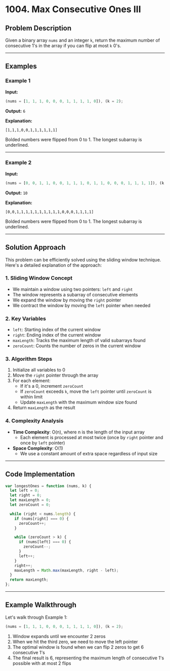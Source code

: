 # 1004. Max Consecutive Ones III

## Problem Description

Given a binary array `nums` and an integer `k`, return the maximum number of consecutive 1's in the array if you can flip at most `k` 0's.

---

## Examples

### Example 1

**Input:**

```javascript
(nums = [1, 1, 1, 0, 0, 0, 1, 1, 1, 1, 0]), (k = 2);
```

**Output:** `6`

**Explanation:**

```
[1,1,1,0,0,1,1,1,1,1,1]
```

Bolded numbers were flipped from 0 to 1. The longest subarray is underlined.

---

### Example 2

**Input:**

```javascript
(nums = [0, 0, 1, 1, 0, 0, 1, 1, 1, 0, 1, 1, 0, 0, 0, 1, 1, 1, 1]), (k = 3);
```

**Output:** `10`

**Explanation:**

```
[0,0,1,1,1,1,1,1,1,1,1,1,0,0,0,1,1,1,1]
```

Bolded numbers were flipped from 0 to 1. The longest subarray is underlined.

---

## Solution Approach

This problem can be efficiently solved using the sliding window technique. Here's a detailed explanation of the approach:

### 1. Sliding Window Concept

- We maintain a window using two pointers: `left` and `right`
- The window represents a subarray of consecutive elements
- We expand the window by moving the `right` pointer
- We contract the window by moving the `left` pointer when needed

### 2. Key Variables

- `left`: Starting index of the current window
- `right`: Ending index of the current window
- `maxLength`: Tracks the maximum length of valid subarrays found
- `zeroCount`: Counts the number of zeros in the current window

### 3. Algorithm Steps

1. Initialize all variables to 0
2. Move the `right` pointer through the array
3. For each element:
   - If it's a 0, increment `zeroCount`
   - If `zeroCount` exceeds `k`, move the `left` pointer until `zeroCount` is within limit
   - Update `maxLength` with the maximum window size found
4. Return `maxLength` as the result

### 4. Complexity Analysis

- **Time Complexity**: O(n), where n is the length of the input array
  - Each element is processed at most twice (once by `right` pointer and once by `left` pointer)
- **Space Complexity**: O(1)
  - We use a constant amount of extra space regardless of input size

---

## Code Implementation

```javascript
var longestOnes = function (nums, k) {
  let left = 0;
  let right = 0;
  let maxLength = 0;
  let zeroCount = 0;

  while (right < nums.length) {
    if (nums[right] === 0) {
      zeroCount++;
    }

    while (zeroCount > k) {
      if (nums[left] === 0) {
        zeroCount--;
      }
      left++;
    }
    right++;
    maxLength = Math.max(maxLength, right - left);
  }
  return maxLength;
};
```

---

## Example Walkthrough

Let's walk through Example 1:

```javascript
(nums = [1, 1, 1, 0, 0, 0, 1, 1, 1, 1, 0]), (k = 2);
```

1. Window expands until we encounter 2 zeros
2. When we hit the third zero, we need to move the left pointer
3. The optimal window is found when we can flip 2 zeros to get 6 consecutive 1's
4. The final result is 6, representing the maximum length of consecutive 1's possible with at most 2 flips
